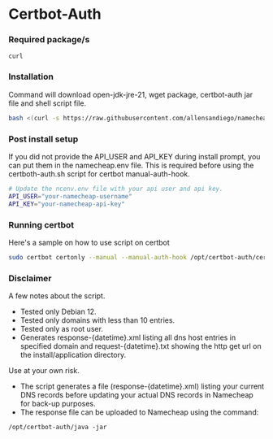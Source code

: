 # Certbot-Auth

### Required package/s
```console
curl
```

### Installation
Command will download open-jdk-jre-21, wget package, certbot-auth jar file and shell script file.
```bash
bash <(curl -s https://raw.githubusercontent.com/allensandiego/namecheap/refs/heads/main/certbot-auth/certbot-auth_install.sh)
```

### Post install setup
If you did not provide the API_USER and API_KEY during install prompt, you can put them in the namecheap.env file. This is required before using the certboth-auth.sh script for certbot manual-auth-hook.

```bash
# Update the ncenv.env file with your api user and api key.
API_USER="your-namecheap-username"
API_KEY="your-namecheap-api-key"
```

### Running certbot 
 Here's a sample on how to use script on certbot
```bash
sudo certbot certonly --manual --manual-auth-hook /opt/certbot-auth/certbot-auth.sh --preferred-challenges dns --non-interactive -d your.domain.com
```

### Disclaimer
A few notes about the script.

- Tested only Debian 12.
- Tested only domains with less than 10 entries.
- Tested only as root user.
- Generates response-{datetime}.xml listing all dns host entries in specified domain and request-{datetime}.txt showing the http get url on the install/application directory.

Use at your own risk.

- The script generates a file (response-{datetime}.xml) listing your current DNS records before updating your actual DNS records in Namecheap for back-up purposes.
- The response file can be uploaded to Namecheap using the command:

```console
/opt/certbot-auth/java -jar  
```